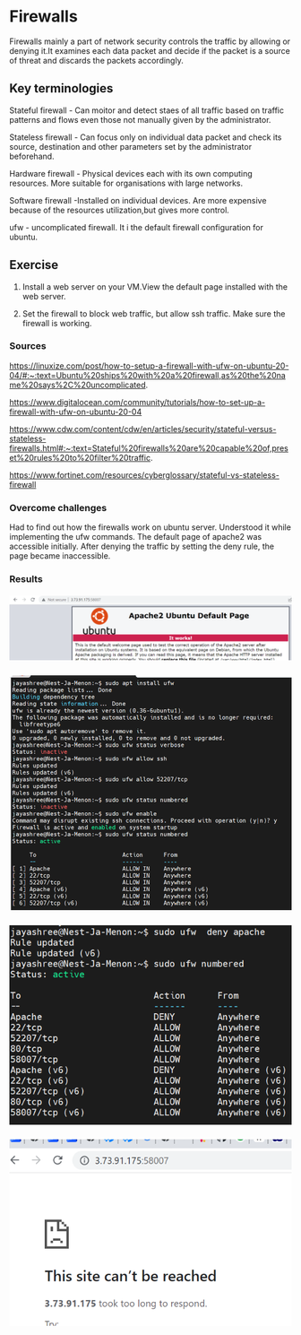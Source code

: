 #  Firewalls

Firewalls mainly a part of network security controls the traffic by allowing or denying it.It examines each data packet and decide if the packet is a source of threat and discards the packets accordingly.

## Key terminologies

Stateful firewall - Can moitor and detect staes of all traffic based on traffic patterns and flows even those not manually given by the administrator.

Stateless firewall - Can focus only on individual data packet and check its source, destination and other parameters set by the administrator beforehand.

Hardware firewall - Physical devices each with its own computing resources. More suitable for organisations with large networks.

Software firewall -Installed on individual devices. Are more expensive because of the resources utilization,but gives more control.

ufw - uncomplicated firewall. It i the default firewall configuration for ubuntu.

## Exercise
1. Install a web server on your VM.View the default page installed with the web server.

2. Set the firewall to block web traffic, but allow ssh traffic. Make sure the firewall is working.


### Sources

https://linuxize.com/post/how-to-setup-a-firewall-with-ufw-on-ubuntu-20-04/#:~:text=Ubuntu%20ships%20with%20a%20firewall,as%20the%20name%20says%2C%20uncomplicated.

https://www.digitalocean.com/community/tutorials/how-to-set-up-a-firewall-with-ufw-on-ubuntu-20-04

https://www.cdw.com/content/cdw/en/articles/security/stateful-versus-stateless-firewalls.html#:~:text=Stateful%20firewalls%20are%20capable%20of,preset%20rules%20to%20filter%20traffic.

https://www.fortinet.com/resources/cyberglossary/stateful-vs-stateless-firewall


### Overcome challenges
Had to find out how the firewalls work on ubuntu server. Understood it while implementing the ufw commands. The default page of apache2 was accessible initially. After denying the traffic by setting the deny rule, the page became inaccessible.

### Results


##### ![SEC-02-01-Installnmapimg](https://github.com/Techgrounds-Cloud-9/cloud-9-jsm-1985/blob/main/00_includes/Week-02/SEC/SEC-02-01-ITWorks.PNG)

##### ![SEC-02-02-ufwEnablenmapimg](https://github.com/Techgrounds-Cloud-9/cloud-9-jsm-1985/blob/main/00_includes/Week-02/SEC/SEC-02-02-ufwEnable.PNG)

##### ![SEC-02-03-denyApachepimg](https://github.com/Techgrounds-Cloud-9/cloud-9-jsm-1985/blob/main/00_includes/Week-02/SEC/SEC-02-03-denyApache.PNG)

##### ![SEC-02-04-unreachableWebsiteimg](https://github.com/Techgrounds-Cloud-9/cloud-9-jsm-1985/blob/main/00_includes/Week-02/SEC/SEC-02-04-unreachableWebsite.PNG)












